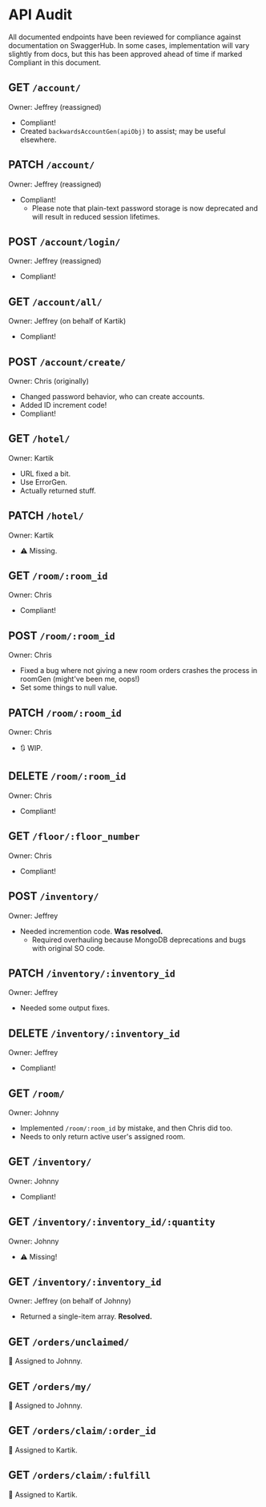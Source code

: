 # API Audit

All documented endpoints have been reviewed for compliance against documentation on SwaggerHub.
    In some cases, implementation will vary slightly from docs,
        but this has been approved ahead of time if marked Compliant in this document.

## GET `/account/`
Owner: Jeffrey (reassigned)
- Compliant!
- Created `backwardsAccountGen(apiObj)` to assist; may be useful elsewhere.

## PATCH `/account/`
Owner: Jeffrey (reassigned)
- Compliant!
    - Please note that plain-text password storage is now deprecated and will result in reduced session lifetimes.

## POST `/account/login/`
Owner: Jeffrey (reassigned)
- Compliant!

## GET `/account/all/`
Owner: Jeffrey (on behalf of Kartik)
- Compliant!

## POST `/account/create/`
Owner: Chris (originally)
- Changed password behavior, who can create accounts.
- Added ID increment code!
- Compliant!

## GET `/hotel/`
Owner: Kartik
- URL fixed a bit.
- Use ErrorGen.
- Actually returned stuff.

## PATCH `/hotel/`
Owner: Kartik
- ⚠ Missing.

## GET `/room/:room_id`
Owner: Chris
- Compliant!

## POST `/room/:room_id`
Owner: Chris
- Fixed a bug where not giving a new room orders crashes the process in roomGen (might've been me, oops!)
- Set some things to null value.

## PATCH `/room/:room_id`
Owner: Chris
- 🔃 WIP.

## DELETE `/room/:room_id`
Owner: Chris
- Compliant!

## GET `/floor/:floor_number`
Owner: Chris
- Compliant!

## POST `/inventory/`
Owner: Jeffrey
- Needed incremention code. **Was resolved.**
    - Required overhauling because MongoDB deprecations and bugs with original SO code.

## PATCH `/inventory/:inventory_id`
Owner: Jeffrey
- Needed some output fixes.

## DELETE `/inventory/:inventory_id`
Owner: Jeffrey
- Compliant!

## GET `/room/`
Owner: Johnny
- Implemented `/room/:room_id` by mistake, and then Chris did too.
- Needs to only return active user's assigned room.

## GET `/inventory/`
Owner: Johnny
- Compliant!

## GET `/inventory/:inventory_id/:quantity`
Owner: Johnny
- ⚠ Missing!

## GET `/inventory/:inventory_id`
Owner: Jeffrey (on behalf of Johnny)
- Returned a single-item array. **Resolved.**

## GET `/orders/unclaimed/`
📌 Assigned to Johnny.

## GET `/orders/my/`
📌 Assigned to Johnny.

## GET `/orders/claim/:order_id`
📌 Assigned to Kartik.

## GET `/orders/claim/:fulfill`
📌 Assigned to Kartik.
